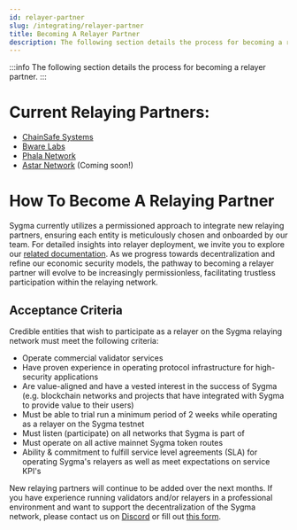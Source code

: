 ```yaml
---
id: relayer-partner
slug: /integrating/relayer-partner
title: Becoming A Relayer Partner
description: The following section details the process for becoming a relayer partner.
---
```


:::info
The following section details the process for becoming a relayer partner.
:::

# Current Relaying Partners:

- [ChainSafe Systems](https://chainsafe.io)
- [Bware Labs](https://bwarelabs.com/)
- [Phala Network](https://phala.network/)
- [Astar Network](https://astar.network/) (Coming soon!)

# How To Become A Relaying Partner

Sygma currently utilizes a permissioned approach to integrate new relaying partners, ensuring each entity is meticulously chosen and onboarded by our team. For detailed insights into relayer deployment, we invite you to explore our [related documentation](https://github.com/sygmaprotocol/sygma-relayer-deployment). As we progress towards decentralization and refine our economic security models, the pathway to becoming a relayer partner will evolve to be increasingly permissionless, facilitating trustless participation within the relaying network.

## Acceptance Criteria

Credible entities that wish to participate as a relayer on the Sygma relaying network must meet the following criteria: 
- Operate commercial validator services
- Have proven experience in operating protocol infrastructure for high-security applications
- Are value-aligned and have a vested interest in the success of Sygma (e.g. blockchain networks and projects that have integrated with Sygma to provide value to their users)
- Must be able to trial run a minimum period of 2 weeks while operating as a relayer on the Sygma testnet 
- Must listen (participate) on all networks that Sygma is part of
- Must operate on all active mainnet Sygma token routes
- Ability & commitment to fulfill service level agreements (SLA) for operating Sygma's relayers as well as meet expectations on service KPI's

New relaying partners will continue to be added over the next months. If you have experience running validators and/or relayers in a professional environment and want to support the decentralization of the Sygma network, please contact us on [Discord](https://discord.gg/Qdf6GyNB5J) or fill out [this form](https://share.hsforms.com/1K4-T_yaKSp6F06FGk4wsSgnmy2x).